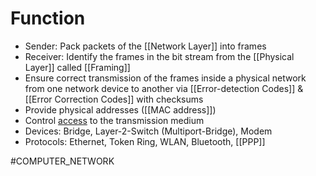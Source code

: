 # Function
* Sender: Pack packets of the [[Network Layer]] into frames
* Receiver: Identify the frames in the bit stream from the [[Physical Layer]] called [[Framing]]
* Ensure correct transmission of the frames inside a physical network from one network device to another via [[Error-detection Codes]] & [[Error Correction Codes]] with checksums
* Provide physical addresses ([[MAC address]])
* Control [access](obsidian://open?vault=Study&file=Media%20Access%20Control%20Methods) to the transmission medium
* Devices: Bridge, Layer-2-Switch (Multiport-Bridge), Modem
* Protocols: Ethernet, Token Ring, WLAN, Bluetooth, [[PPP]]

#COMPUTER_NETWORK 